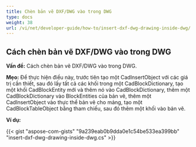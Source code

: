 ```yaml
---
title: Chèn bản vẽ DXF/DWG vào trong DWG
type: docs
weight: 38
url: /vi/net/developer-guide/how-to/insert-dxf-dwg-drawing-inside-dwg/
---
```


## **Cách chèn bản vẽ DXF/DWG vào trong DWG**

**Vấn đề:** Cách chèn bản vẽ DXF/DWG vào trong DWG.

**Mẹo:** Để thực hiện điều này, trước tiên tạo một CadInsertObject với các giá trị cần thiết, sau đó lấy tất cả các khối trong một CadBlockDictionary, tạo một khối CadBlockEntity mới và thêm nó vào CadBlockDictionary, thêm một CadBlockDictionary vào BlockEntities của bản vẽ, thêm một CadInsertObject vào thực thể bản vẽ cho mảng, tạo một CadBlockTableObject bằng tham chiếu, sau đó thêm một khối vào bản vẽ.

**Ví dụ:**

{{< gist "aspose-com-gists" "9a239eab0b9dda0e1c54be533ea399bb" "insert-dxf-dwg-drawing-inside-dwg.cs" >}}

